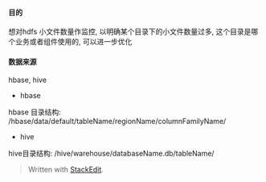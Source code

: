 #### 目的 
想对hdfs 小文件数量作监控, 以明确某个目录下的小文件数量过多, 这个目录是哪个业务或者组件使用的, 可以进一步优化

#### 数据来源
hbase, hive

* hbase


hbase 目录结构: /hbase/data/default/tableName/regionName/columnFamilyName/

* hive 

hive目录结构: /hive/warehouse/databaseName.db/tableName/





> Written with [StackEdit](https://stackedit.io/).
<!--stackedit_data:
eyJoaXN0b3J5IjpbMzEzMzMwMDI0LDExNTQ4Nzk4MTUsMjAxNj
A4NjgzXX0=
-->